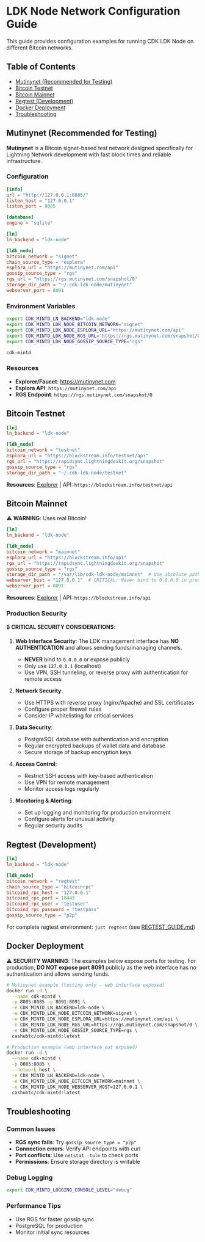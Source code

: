 # LDK Node Network Configuration Guide

This guide provides configuration examples for running CDK LDK Node on different Bitcoin networks.

## Table of Contents

- [Mutinynet (Recommended for Testing)](#mutinynet-recommended-for-testing)
- [Bitcoin Testnet](#bitcoin-testnet)
- [Bitcoin Mainnet](#bitcoin-mainnet)
- [Regtest (Development)](#regtest-development)
- [Docker Deployment](#docker-deployment)
- [Troubleshooting](#troubleshooting)

## Mutinynet (Recommended for Testing)

**Mutinynet** is a Bitcoin signet-based test network designed specifically for Lightning Network development with fast block times and reliable infrastructure.

### Configuration

```toml
[info]
url = "http://127.0.0.1:8085/"
listen_host = "127.0.0.1"
listen_port = 8085

[database]
engine = "sqlite"

[ln]
ln_backend = "ldk-node"

[ldk_node]
bitcoin_network = "signet"
chain_source_type = "esplora"
esplora_url = "https://mutinynet.com/api"
gossip_source_type = "rgs"
rgs_url = "https://rgs.mutinynet.com/snapshot/0"
storage_dir_path = "~/.cdk-ldk-node/mutinynet"
webserver_port = 8091
```

### Environment Variables

```bash
export CDK_MINTD_LN_BACKEND="ldk-node"
export CDK_MINTD_LDK_NODE_BITCOIN_NETWORK="signet"
export CDK_MINTD_LDK_NODE_ESPLORA_URL="https://mutinynet.com/api"
export CDK_MINTD_LDK_NODE_RGS_URL="https://rgs.mutinynet.com/snapshot/0"
export CDK_MINTD_LDK_NODE_GOSSIP_SOURCE_TYPE="rgs"

cdk-mintd
```

### Resources
- **Explorer/Faucet**: <https://mutinynet.com>
- **Esplora API**: `https://mutinynet.com/api`
- **RGS Endpoint**: `https://rgs.mutinynet.com/snapshot/0`

## Bitcoin Testnet

```toml
[ln]
ln_backend = "ldk-node"

[ldk_node]
bitcoin_network = "testnet"
esplora_url = "https://blockstream.info/testnet/api"
rgs_url = "https://rapidsync.lightningdevkit.org/snapshot"
gossip_source_type = "rgs"
storage_dir_path = "~/.cdk-ldk-node/testnet"
```

**Resources**: [Explorer](https://blockstream.info/testnet) | API: `https://blockstream.info/testnet/api`

## Bitcoin Mainnet

⚠️ **WARNING**: Uses real Bitcoin!

```toml
[ln]
ln_backend = "ldk-node"

[ldk_node]
bitcoin_network = "mainnet"
esplora_url = "https://blockstream.info/api"
rgs_url = "https://rapidsync.lightningdevkit.org/snapshot"
gossip_source_type = "rgs"
storage_dir_path = "/var/lib/cdk-ldk-node/mainnet"  # Use absolute path
webserver_host = "127.0.0.1"  # CRITICAL: Never bind to 0.0.0.0 in production
webserver_port = 8091
```

**Resources**: [Explorer](https://blockstream.info) | API: `https://blockstream.info/api`

### Production Security

🔒 **CRITICAL SECURITY CONSIDERATIONS**:

1. **Web Interface Security**: The LDK management interface has **NO AUTHENTICATION** and allows sending funds/managing channels. 
   - **NEVER** bind to `0.0.0.0` or expose publicly
   - Only use `127.0.0.1` (localhost) 
   - Use VPN, SSH tunneling, or reverse proxy with authentication for remote access

2. **Network Security**: 
   - Use HTTPS with reverse proxy (nginx/Apache) and SSL certificates
   - Configure proper firewall rules
   - Consider IP whitelisting for critical services

3. **Data Security**:
   - PostgreSQL database with authentication and encryption
   - Regular encrypted backups of wallet data and database
   - Secure storage of backup encryption keys

4. **Access Control**:
   - Restrict SSH access with key-based authentication
   - Use VPN for remote management
   - Monitor access logs regularly

5. **Monitoring & Alerting**:
   - Set up logging and monitoring for production environment
   - Configure alerts for unusual activity
   - Regular security audits

## Regtest (Development)

```toml
[ln]
ln_backend = "ldk-node"

[ldk_node]
bitcoin_network = "regtest"
chain_source_type = "bitcoinrpc"
bitcoind_rpc_host = "127.0.0.1"
bitcoind_rpc_port = 18443
bitcoind_rpc_user = "testuser"
bitcoind_rpc_password = "testpass"
gossip_source_type = "p2p"
```

For complete regtest environment: `just regtest` (see [REGTEST_GUIDE.md](../../REGTEST_GUIDE.md))

## Docker Deployment

⚠️ **SECURITY WARNING**: The examples below expose ports for testing. For production, **DO NOT expose port 8091** publicly as the web interface has no authentication and allows sending funds.

```bash
# Mutinynet example (testing only - web interface exposed)
docker run -d \
  --name cdk-mintd \
  -p 8085:8085 -p 8091:8091 \
  -e CDK_MINTD_LN_BACKEND=ldk-node \
  -e CDK_MINTD_LDK_NODE_BITCOIN_NETWORK=signet \
  -e CDK_MINTD_LDK_NODE_ESPLORA_URL=https://mutinynet.com/api \
  -e CDK_MINTD_LDK_NODE_RGS_URL=https://rgs.mutinynet.com/snapshot/0 \
  -e CDK_MINTD_LDK_NODE_GOSSIP_SOURCE_TYPE=rgs \
  cashubtc/cdk-mintd:latest

# Production example (web interface not exposed)
docker run -d \
  --name cdk-mintd \
  -p 8085:8085 \
  --network host \
  -e CDK_MINTD_LN_BACKEND=ldk-node \
  -e CDK_MINTD_LDK_NODE_BITCOIN_NETWORK=mainnet \
  -e CDK_MINTD_LDK_NODE_WEBSERVER_HOST=127.0.0.1 \
  cashubtc/cdk-mintd:latest
```

## Troubleshooting

### Common Issues
- **RGS sync fails**: Try `gossip_source_type = "p2p"`
- **Connection errors**: Verify API endpoints with curl
- **Port conflicts**: Use `netstat -tuln` to check ports
- **Permissions**: Ensure storage directory is writable

### Debug Logging
```bash
export CDK_MINTD_LOGGING_CONSOLE_LEVEL="debug"
```

### Performance Tips
- Use RGS for faster gossip sync
- PostgreSQL for production
- Monitor initial sync resources
